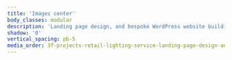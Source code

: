 ```yaml
---
title: 'Images center'
body_classes: modular
description: 'Landing page design, and bespoke WordPress website building for 3F Project''s retail lighting service home page on desktop'
shadow: '0'
vertical_spacing: pb-5
media_order: 3f-projects-retail-lighting-service-landing-page-design-and-bespoke-wordpress-website-building-desktop-1.jpg
---
```


